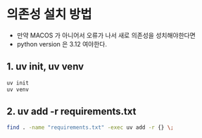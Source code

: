 # 의존성 설치 방법

- 만약 MACOS 가 아니어서 오류가 나서 새로 의존성을 성치해야한다면
- python version 은 3.12 여야한다.

## 1. uv init, uv venv
```bash
uv init
uv venv
```

## 2. uv add -r requirements.txt

```bash
find . -name "requirements.txt" -exec uv add -r {} \;
```
